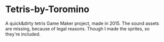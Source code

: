 # Tetris-by-Toromino
A quick&amp;dirty tetris Game Maker project, made in 2015. The sound assets are missing, because of legal reasons. Though I made the sprites, so they're included.
